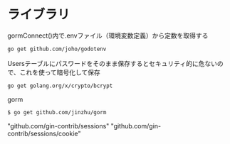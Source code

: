 # ライブラリ
gormConnect()内で.envファイル（環境変数定義）から定数を取得する
```bash
go get github.com/joho/godotenv
```

Usersテーブルにパスワードをそのまま保存するとセキュリティ的に危ないので、これを使って暗号化して保存
```bash
go get golang.org/x/crypto/bcrypt
```

gorm
```bash
$ go get github.com/jinzhu/gorm
```

"github.com/gin-contrib/sessions"
"github.com/gin-contrib/sessions/cookie"
